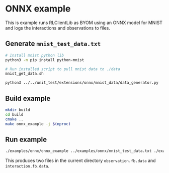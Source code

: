# ONNX example

This is example runs RLClientLib as BYOM using an ONNX model for MNIST and logs the interactions and observations to files.

## Generate `mnist_test_data.txt`

```sh
# Install mnist python lib
python3 -m pip install python-mnist

# Run installed script to pull mnist data to ./data
mnist_get_data.sh

python3 ../../unit_test/extensions/onnx/mnist_data/data_generator.py
```

## Build example

```sh
mkdir build
cd build
cmake ..
make onnx_example -j $(nproc)
```

## Run example

```sh
./examples/onnx/onnx_example ../examples/onnx/mnist_test_data.txt ./examples/onnx/mnist_data/mnist_model.onnx
```

This produces two files in the current directory `observation.fb.data` and `interaction.fb.data`.
